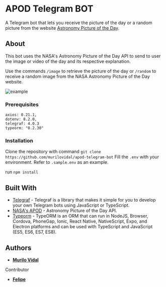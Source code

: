 # APOD Telegram BOT

A Telegram bot that lets you receive the picture of the day or a random picture from the website [Astronomy Picture of the Day](https://apod.nasa.gov/apod/astropix.html).

## About

This bot uses the NASA's Astronomy Picture of the Day API to send to user the image or video of the day and its respective explanation.

Use the commands `/image` to retrieve the picture of the day or `/random` to receive a random image from the NASA Astronomy Picture of the Day website.

![example](animation.gif)

### Prerequisites

```
axios: 0.21.1,
dotenv: 8.2.0,
telegraf: 4.0.3
typeorm: "0.2.30"

```

### Installation

Clone the repository with command `git clone https://github.com/murilovidal/apod-telegram-bot`
Fill the `.env` with your environment. Refer to `.sample.env` as an example.

run `npm install`

## Built With

- [Telegraf](https://telegraf.js.org/) - Telegraf is a library that makes it simple for you to develop your own Telegram bots using JavaScript or TypeScript.
- [NASA's APOD](https://api.nasa.gov/) - Astronomy Picture of the Day API.
- [Typeorm](https://typeorm.io/) - TypeORM is an ORM that can run in NodeJS, Browser, Cordova, PhoneGap, Ionic, React Native, NativeScript, Expo, and Electron platforms and can be used with TypeScript and JavaScript (ES5, ES6, ES7, ES8).

## Authors

- [**Murilo Vidal**](https://murilovidal.xyz/)

Contributor

- [**Felipe**](https://github.com/felipedesu/)
